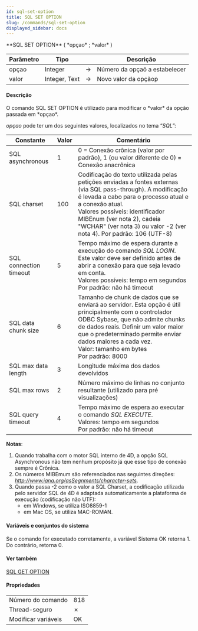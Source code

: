 ```yaml
---
id: sql-set-option
title: SQL SET OPTION
slug: /commands/sql-set-option
displayed_sidebar: docs
---
```


<!--REF #_command_.SQL SET OPTION.Syntax-->**SQL SET OPTION** ( *opçao* ; *valor* )<!-- END REF-->
<!--REF #_command_.SQL SET OPTION.Params-->
| Parâmetro | Tipo |  | Descrição |
| --- | --- | --- | --- |
| opçao | Integer | &#8594;  | Número da opçaõ a estabelecer |
| valor | Integer, Text | &#8594;  | Novo valor da opçãop |

<!-- END REF-->

#### Descrição 

<!--REF #_command_.SQL SET OPTION.Summary-->O comando SQL SET OPTION é utilizado para modificar o *valor* da opção passada em *opçao*.<!-- END REF-->  
  
*opçao* pode ter um dos seguintes valores, localizados no tema “*SQL*”:  
  
| Constante              | Valor | Comentário                                                                                                                                                                                                                                                                                                               |
| ---------------------- | ----- | ------------------------------------------------------------------------------------------------------------------------------------------------------------------------------------------------------------------------------------------------------------------------------------------------------------------------ |
| SQL asynchronous       | 1     | 0 = Conexão crônica (valor por padrão), 1 (ou valor diferente de 0) = Conexão anacrônica                                                                                                                                                                                                                                 |
| SQL charset            | 100   | Codificação do texto utilizada pelas petições enviadas a fontes externas (via SQL pass-through). A modificação é levada a cabo para o processo atual e a conexão atual.<br/>Valores possíveis: identificador MIBEnum (ver nota 2), cadeia "WCHAR" (ver nota 3) ou valor -2 (ver nota 4). Por padrão: 106 (UTF-8) |
| SQL connection timeout | 5     | Tempo máximo de espera durante a execução do comando *SQL LOGIN*. Este valor deve ser definido antes de abrir a conexão para que seja levado em conta.<br/>Valores possíveis: tempo em segundos<br/>Por padrão: não há timeout                                                                           |
| SQL data chunk size    | 6     | Tamanho de chunk de dados que se enviará ao servidor. Esta opção é útil principalmente com o controlador ODBC Sybase, que não admite chunks de dados reais. Definir um valor maior que o predeterminado permite enviar dados maiores a cada vez. <br/>Valor: tamanho em bytes<br/>Por padrão: 8000       |
| SQL max data length    | 3     | Longitude máxima dos dados devolvidos                                                                                                                                                                                                                                                                                    |
| SQL max rows           | 2     | Número máximo de linhas no conjunto resultante (utilizado para pré visualizações)                                                                                                                                                                                                                                        |
| SQL query timeout      | 4     | Tempo máximo de espera ao executar o comando *SQL EXECUTE*. <br/>Valores: tempo em segundos<br/>Por padrão: não há timeout                                                                                                                                                                               |

**Notas**:

1. Quando trabalha com o motor SQL interno de 4D, a opção SQL Asynchronous não tem nenhum propósito já que esse tipo de conexão sempre é Crônica.
2. Os números MIBEmum são referenciados nas seguintes direções: *http://www.iana.org/asSegnments/character-sets.*
3. Quando passa -2 como o valor a SQL Charset, a codificação utilizada pelo servidor SQL de 4D é adaptada automaticamente a plataforma de execução (codificação não UTF):  
   * em Windows, se utiliza ISO8859-1  
   * em Mac OS, se utiliza MAC-ROMAN.

#### Variáveis e conjuntos do sistema 

Se o comando for executado corretamente, a variável Sistema OK retorna 1\. Do contrário, retorna 0.

#### Ver também 

[SQL GET OPTION](sql-get-option.md)  

#### Propriedades

|  |  |
| --- | --- |
| Número do comando | 818 |
| Thread-seguro | &cross; |
| Modificar variáveis | OK |


